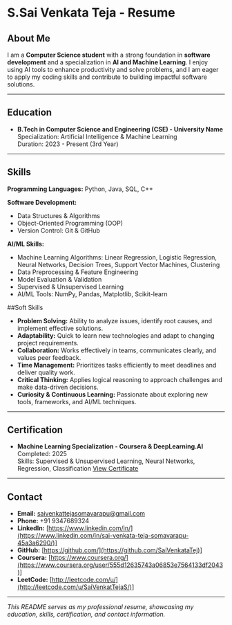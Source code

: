 # S.Sai Venkata Teja - Resume

## About Me
I am a **Computer Science student** with a strong foundation in **software development** and a specialization in **AI and Machine Learning**. I enjoy using AI tools to enhance productivity and solve problems, and I am eager to apply my coding skills and contribute to building impactful software solutions.

---

## Education
- **B.Tech in Computer Science and Engineering (CSE) - University Name**  
  Specialization: Artificial Intelligence & Machine Learning  
  Duration: 2023 - Present (3rd Year)
  
---

## Skills

**Programming Languages:** Python, Java, SQL, C++  

**Software Development:**  
- Data Structures & Algorithms  
- Object-Oriented Programming (OOP)  
- Version Control: Git & GitHub  

**AI/ML Skills:**  
- Machine Learning Algorithms: Linear Regression, Logistic Regression, Neural Networks, Decision Trees, Support Vector Machines, Clustering  
- Data Preprocessing & Feature Engineering  
- Model Evaluation & Validation  
- Supervised & Unsupervised Learning  
- AI/ML Tools: NumPy, Pandas, Matplotlib, Scikit-learn

##Soft Skills

- **Problem Solving:** Ability to analyze issues, identify root causes, and implement effective solutions.  
- **Adaptability:** Quick to learn new technologies and adapt to changing project requirements.  
- **Collaboration:** Works effectively in teams, communicates clearly, and values peer feedback.
- **Time Management:** Prioritizes tasks efficiently to meet deadlines and deliver quality work. 
- **Critical Thinking:** Applies logical reasoning to approach challenges and make data-driven decisions.  
- **Curiosity & Continuous Learning:** Passionate about exploring new tools, frameworks, and AI/ML techniques.

---

## Certification
- **Machine Learning Specialization - Coursera & DeepLearning.AI**  
  Completed: 2025  
  Skills: Supervised & Unsupervised Learning, Neural Networks, Regression, Classification 
  [View Certificate](https://coursera.org/share/c19ee96b2f6c8234d8a48448964ab2a9)

---

## Contact
- **Email:** [saivenkattejasomavarapu@gmail.com](mailto:saivenkattejasomavarapu@gmail.com)  
- **Phone:** +91 9347689324
- **LinkedIn:** [https://www.linkedin.com/in/](https://www.linkedin.com/in/sai-venkata-teja-somavarapu-45a3a6290/)] 
- **GitHub:** [https://github.com/](https://github.com/SaiVenkataTej)]  
- **Coursera:** [https://www.coursera.org/](https://www.coursera.org/user/555d12635743a06853e7564133df2043)]
- **LeetCode:** [http://leetcode.com/u/](http://leetcode.com/u/SaiVenkatTejaS/)]

---

*This README serves as my professional resume, showcasing my education, skills, certification, and contact information.*
